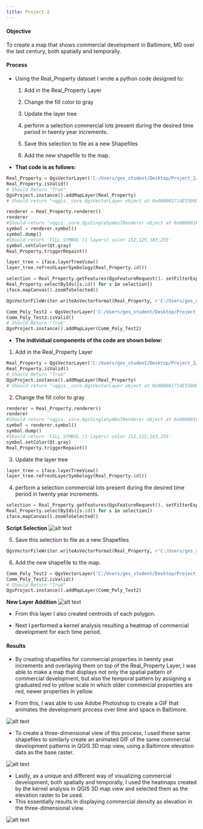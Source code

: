 ```yaml
---
title: Project 2
---
```


#### __Objective__

To create a map that shows commercial development in Baltimore, MD over the last
century, both spatially and temporally.

#### __Process__

* Using the Real_Property dataset I wrote a python code designed to:

  1. Add in the Real_Property Layer

  2. Change the fill color to gray

  3. Update the layer tree

  4. perform a selection commercial lots present during the desired time period in twenty year increments.

  5. Save this selection to file as a new Shapefiles

  6. Add the new shapefile to the map.

* __That code is as follows:__


```python
Real_Property = QgsVectorLayer('C:/Users/ges_student/Desktop/Project_2/Shapefiles/Real_Property_Proj.gpkg', 'Real_Property')
Real_Property.isValid()
# Should Return "True"
QgsProject.instance().addMapLayer(Real_Property)
# Should return "<qgis._core.QgsVectorLayer object at 0x000001714E5500D8>"

renderer = Real_Property.renderer()
renderer
#Should return "<qgis._core.QgsSingleSymbolRenderer object at 0x000001F6CBC06DC8>"
symbol = renderer.symbol()
symbol.dump()
#Should return 'FILL SYMBOL (1 layers) color 152,125,183,255'
symbol.setColor(Qt.gray)
Real_Property.triggerRepaint()

layer_tree = iface.layerTreeView()
layer_tree.refreshLayerSymbology(Real_Property.id())

selection = Real_Property.getFeatures(QgsFeatureRequest(). setFilterExpression(u'"YEAR_BUILD" >= 1900 and "YEAR_BUILD" <= 2018 and "USEGROUP" = \'C\''))
Real_Property.selectByIds([s.id() for s in selection])
iface.mapCanvas().zoomToSelected()

QgsVectorFileWriter.writeAsVectorFormat(Real_Property, r'C:/Users/ges_student/Desktop/Project_2/Shapefiles/Comm_Poly_Test2.gpkg', 'utf-8', Real_Property.crs(),'GPKG', True)

Comm_Poly_Test2 = QgsVectorLayer('C:/Users/ges_student/Desktop/Project_2/Shapefiles/Comm_Poly_Test2.gpkg', 'Real_Property')
Comm_Poly_Test2.isValid()
# Should Return "True"
QgsProject.instance().addMapLayer(Comm_Poly_Test2)
```

* __The individual components of the code are shown below:__


1. Add in the Real_Property Layer

```python
Real_Property = QgsVectorLayer('C:/Users/ges_student/Desktop/Project_2/Shapefiles/Real_Property_Proj.gpkg', 'Real_Property')
Real_Property.isValid()
# Should Return "True"
QgsProject.instance().addMapLayer(Real_Property)
# Should return "<qgis._core.QgsVectorLayer object at 0x000001714E5500D8>"
```

2. Change the fill color to gray

```python
renderer = Real_Property.renderer()
renderer
#Should return "<qgis._core.QgsSingleSymbolRenderer object at 0x000001F6CBC06DC8>"
symbol = renderer.symbol()
symbol.dump()
#Should return 'FILL SYMBOL (1 layers) color 152,125,183,255'
symbol.setColor(Qt.gray)
Real_Property.triggerRepaint()
```

3. Update the layer tree

```python
layer_tree = iface.layerTreeView()
layer_tree.refreshLayerSymbology(Real_Property.id())
```

4. perform a selection commercial lots present during the desired time period in twenty year increments.

```python
selection = Real_Property.getFeatures(QgsFeatureRequest(). setFilterExpression(u'"YEAR_BUILD" >= 1900 and "YEAR_BUILD" <= 2018 and "USEGROUP" = \'C\''))
Real_Property.selectByIds([s.id() for s in selection])
iface.mapCanvas().zoomToSelected()
```

__Script Selection__
![alt text](https://philipwool.github.io/project2/Script_Selection.JPG)

5. Save this selection to file as a new Shapefiles

```python
QgsVectorFileWriter.writeAsVectorFormat(Real_Property, r'C:/Users/ges_student/Desktop/Project_2/Shapefiles/Comm_Poly_Test2.gpkg', 'utf-8', Real_Property.crs(),'GPKG', True)
```

6. Add the new shapefile to the map.

```python
Comm_Poly_Test2 = QgsVectorLayer('C:/Users/ges_student/Desktop/Project_2/Shapefiles/Comm_Poly_Test2.gpkg', 'Real_Property')
Comm_Poly_Test2.isValid()
# Should Return "True"
QgsProject.instance().addMapLayer(Comm_Poly_Test2)
```

__New Layer Addition__
![alt text](https://philipwool.github.io/project2/Layer_Addition.JPG)

* From this layer I also created centroids of each polygon.

* Next I performed a kernel analysis resulting a heatmap of commercial development for each time period.

#### __Results__

* By creating shapefiles for commercial properties in twenty year increments and
overlaying them on top of the Real_Property Layer, I was able to make a map that
displays not only the spatial pattern of commercial development, but also the
temporal pattern by assigning a graduated red to yellow scale in which older commercial
properties are red, newer properties in yellow.

* From this, I was able to use Adobe Photoshop to create a GIF that animates the
development process over time and space in Baltimore.

![alt text](https://philipwool.github.io/project2/Comm_Map.gif)

* To create a three-dimensional view of this process, I used these same shapefiles
to similarly create an animated GIF of the same commercial development patterns
in QGIS 3D map view, using a Baltimore elevation data as the base raster.

![alt text](https://philipwool.github.io/project2/3d_Comm.gif)

* Lastly, as a unique and different way of visualizing commercial development,
both spatially and temporally, I used the heatmaps created by the kernel
analysis in QGIS 3D map view and selected them as the elevation raster to be used.
* This essentially results in displaying commercial density as elevation in the
three-dimensional view.

![alt text](https://philipwool.github.io/project2/3D_Heatmap.gif)


